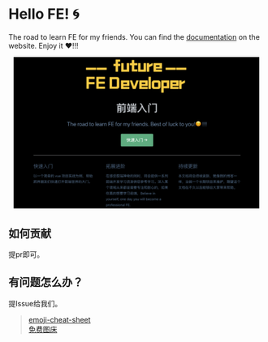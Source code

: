 # Hello FE! :cyclone:

The road to learn FE for my friends. You can find the [documentation](https://yuanyazhen.github.io/the-road-to-learn-fe/) on the website. Enjoy it :heart:!!!  

<div align="left" style="margin: 10px;">
  <img src="assets/demo.png" width = "600" alt="图片名称" />
</div> 

## 如何贡献
提pr即可。

## 有问题怎么办？
提Issue给我们。

> [emoji-cheat-sheet](https://www.webfx.com/tools/emoji-cheat-sheet/)  
[免费图床](https://sm.ms/)
